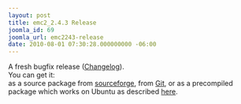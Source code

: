 ```yaml
---
layout: post
title: emc2_2.4.3 Release
joomla_id: 69
joomla_url: emc2243-release
date: 2010-08-01 07:30:28.000000000 -06:00
---
```

A fresh bugfix release (<a href="https://sourceforge.net/projects/emc/files/emc2/2.4.x/emc2_2.4.3/emc2_2.4.3.releasenotes/view" target="_blank">Changelog</a>).<br /> You can get it:<br /> as a source package from <a href="https://sourceforge.net/projects/emc/files/emc2/2.4.x/emc2_2.4.3/emc2_2.4.3.tar.gz/download" target="_blank">sourceforge</a>, from <a href="http://wiki.linuxcnc.org/cgi-bin/emcinfo.pl?Installing_EMC2" target="_blank">Git</a>, or as a precompiled package which works on Ubuntu as described <a href="content/view/2/4/lang,en/">here</a>.
